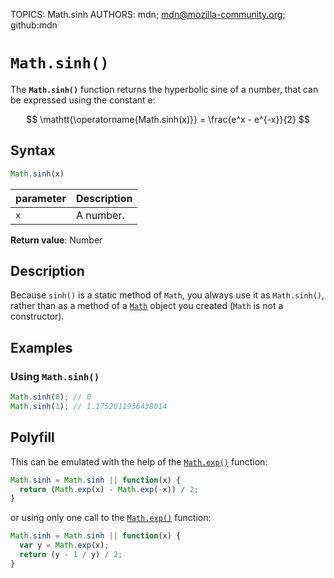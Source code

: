 TOPICS: Math.sinh
AUTHORS: mdn; mdn@mozilla-community.org; github:mdn

# `Math.sinh()`

The **`Math.sinh()`** function returns the hyperbolic sine of a number, that can be expressed using
the constant e:

$$
\mathtt{\operatorname{Math.sinh(x)}} = \frac{e^x - e^{-x}}{2}
$$

## Syntax

```javascript
Math.sinh(x)
```

| parameter | Description |
| :-- | :-- |
| `x` | A number. |

**Return value**: Number

## Description

Because `sinh()` is a static method of `Math`, you always use it as `Math.sinh()`, rather than as a
method of a [`Math`](/en/webfrontend/Math) object you created (`Math` is not a constructor).

## Examples

### Using `Math.sinh()`

```javascript
Math.sinh(0); // 0
Math.sinh(1); // 1.1752011936438014
```

## Polyfill

This can be emulated with the help of the [`Math.exp()`](/en/webfrontend/Math.exp) function:

```javascript
Math.sinh = Math.sinh || function(x) {
  return (Math.exp(x) - Math.exp(-x)) / 2;
}
```

or using only one call to the [`Math.exp()`](/en/webfrontend/Math.exp) function:

```javascript
Math.sinh = Math.sinh || function(x) {
  var y = Math.exp(x);
  return (y - 1 / y) / 2;
}
```
